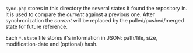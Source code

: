 ``sync.php`` stores in this directory the several states it found the repository in. It is used to compare the *current* against a previous one. After synchronization the *current* will be replaced by the pulled/pushed/merged state for future reference.

Each ``*.state`` file stores it's information in JSON: path/file, size, modification-date and (optional) hash.
